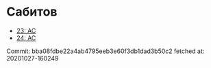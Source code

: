 # Сабитов
- [23: AC](23.md)
- [24: AC](24.md)

Commit: bba08fdbe22a4ab4795eeb3e60f3db1dad3b50c2
 fetched at: 20201027-160249
